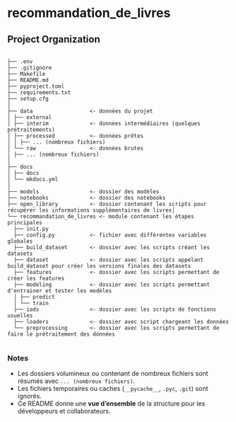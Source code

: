# recommandation_de_livres

## Project Organization

```

├── .env
├── .gitignore
├── Makefile
├── README.md
├── pyproject.toml
├── requirements.txt
├── setup.cfg
│
├── data                  <- données du projet
│ ├── external
│ ├── interim             <- données intermédiaires (quelques prétraitements)
│ ├── processed           <- données prêtes 
│ │ ├── ... (nombreux fichiers)
│ └── raw                 <- données brutes
│ ├── ... (nombreux fichiers)
│
├── docs
│ ├── docs
│ └── mkdocs.yml
│
├── models                <- dossier des modèles
├── notebooks             <- dossier des notebooks
├── open_library          <- dossier contenant les scripts pour récupérer les informations supplémentaires de livres│
└── recommandation_de_livres <- module contenant les étapes principales
  ├── init.py
  ├── config.py           <- fichier avec différentes variables globales
  ├── build_dataset       <- dossier avec les scripts créant les datasets
  ├── dataset             <- dossier avec les scripts appelant build_dataset pour créer les versions finales des datasets
  ├── features            <- dossier avec les scripts permettant de créer les features
  ├── modeling            <- dossier avec les scripts permettant d'entrainer et tester les modèles
  │ ├── predict
  │ └── train
  ├── iads                <- dossier avec les scripts de fonctions usuelles
  ├── loaders             <- dossier avec script chargeant les données
  └── preprocessing       <- dossier avec les scripts permettant de faire le prétraitement des données


```

### Notes

- Les dossiers volumineux ou contenant de nombreux fichiers sont résumés avec `... (nombreux fichiers)`.  
- Les fichiers temporaires ou caches (`__pycache__`, `.pyc`, `.git`) sont ignorés.  
- Ce README donne une **vue d’ensemble** de la structure pour les développeurs et collaborateurs.